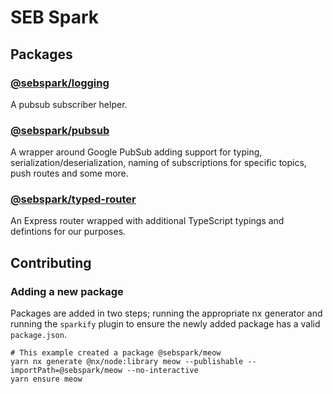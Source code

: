 # SEB Spark

## Packages

### [@sebspark/logging](./packages/logging/)

A pubsub subscriber helper.

### [@sebspark/pubsub](./packages/pubsub/)

A wrapper around Google PubSub adding support for typing, serialization/deserialization, naming of subscriptions for specific topics, push routes and some more.

### [@sebspark/typed-router](./packages/typed-router/)

An Express router wrapped with additional TypeScript typings and defintions for our purposes.

## Contributing

### Adding a new package

Packages are added in two steps; running the appropriate nx generator and running the `sparkify` plugin to ensure the newly added package has a valid `package.json`.

```shell
# This example created a package @sebspark/meow
yarn nx generate @nx/node:library meow --publishable --importPath=@sebspark/meow --no-interactive
yarn ensure meow
```
